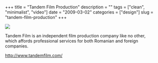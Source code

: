 +++
title = "Tandem Film Production"
description = ""
tags = ["clean", "minimalist", "video"]
date = "2009-03-02"
categories = ["design"]
slug = "tandem-film-production"
+++


 

  <div id="screens-thumbs" class="clearfix">
    <div class="txt-center" id="design-submission"><a href="http://www.tandemfilm.com/"><img id='bluga-thumbnail-1515' class='bluga-thumbnail large' src='//media.konigi.com/bluga/
wt49abae28bfcae.jpg'/></a></div>  
  </div>   
<p>Tandem Film is an independent film production company like no other, which affords professional services for both Romanian and foreign companies.</p>
<p><a href="http://www.tandemfilm.com/">http://www.tandemfilm.com/</a></p>




